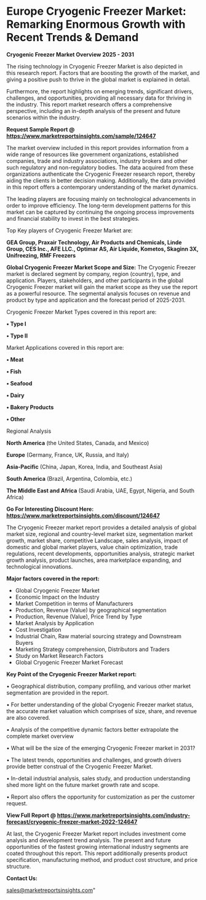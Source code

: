 # Europe Cryogenic Freezer Market: Remarking Enormous Growth with Recent Trends & Demand

<Strong> Cryogenic Freezer Market Overview 2025 - 2031</strong>

The rising technology in Cryogenic Freezer Market is also depicted in this research report. Factors that are boosting the growth of the market, and giving a positive push to thrive in the global market is explained in detail.

Furthermore, the report highlights on emerging trends, significant drivers, challenges, and opportunities, providing all necessary data for thriving in the industry. This report market research offers a comprehensive perspective, including an in-depth analysis of the present and future scenarios within the industry.

<strong>Request Sample Report @ <a href=https://www.marketreportsinsights.com/sample/124647>https://www.marketreportsinsights.com/sample/124647</a></strong>

The market overview included in this report provides information from a wide range of resources like government organizations, established companies, trade and industry associations, industry brokers and other such regulatory and non-regulatory bodies. The data acquired from these organizations authenticate the Cryogenic Freezer research report, thereby aiding the clients in better decision making. Additionally, the data provided in this report offers a contemporary understanding of the market dynamics.

The leading players are focusing mainly on technological advancements in order to improve efficiency. The long-term development patterns for this market can be captured by continuing the ongoing process improvements and financial stability to invest in the best strategies.

Top Key players of Cryogenic Freezer Market are:

<strong>GEA Group, Praxair Technology, Air Products and Chemicals, Linde Group, CES Inc., AFE LLC., Optimar AS, Air Liquide, Kometos, Skaginn 3X, Unifreezing, RMF Freezers</strong>

<strong><b>Global Cryogenic Freezer Market Scope and Size:</b></strong>
The Cryogenic Freezer market is declared segment by company, region (country), type, and application. Players, stakeholders, and other participants in the global Cryogenic Freezer market will gain the market scope as they use the report as a powerful resource. The segmental analysis focuses on revenue and product by type and application and the forecast period of 2025-2031.

Cryogenic Freezer Market Types covered in this report are:

<strong>• Type I

• Type II</strong>

Market Applications covered in this report are:

<strong>• Meat

• Fish

• Seafood

• Dairy

• Bakery Products

• Other</strong> 

Regional Analysis

<strong>North America</strong> (the United States, Canada, and Mexico)

<strong>Europe</strong> (Germany, France, UK, Russia, and Italy)

<strong>Asia-Pacific</strong> (China, Japan, Korea, India, and Southeast Asia)

<strong>South America</strong> (Brazil, Argentina, Colombia, etc.)

<strong>The Middle East and Africa</strong> (Saudi Arabia, UAE, Egypt, Nigeria, and South Africa)

<strong>Go For Interesting Discount Here: <a href=https://www.marketreportsinsights.com/discount/124647>https://www.marketreportsinsights.com/discount/124647</a></strong>

The Cryogenic Freezer market report provides a detailed analysis of global market size, regional and country-level market size, segmentation market growth, market share, competitive Landscape, sales analysis, impact of domestic and global market players, value chain optimization, trade regulations, recent developments, opportunities analysis, strategic market growth analysis, product launches, area marketplace expanding, and technological innovations.

<strong><b>Major factors covered in the report:</b></strong>
<ul>
  <li>Global Cryogenic Freezer Market </li>
  <li>Economic Impact on the Industry</li>
  <li>Market Competition in terms of Manufacturers</li>
  <li>Production, Revenue (Value) by geographical segmentation</li>
  <li>Production, Revenue (Value), Price Trend by Type</li>
  <li>Market Analysis by Application</li>
  <li>Cost Investigation</li>
  <li>Industrial Chain, Raw material sourcing strategy and Downstream Buyers</li>
  <li>Marketing Strategy comprehension, Distributors and Traders</li>
  <li>Study on Market Research Factors</li>
  <li>Global Cryogenic Freezer Market Forecast</li>
</ul>

<strong><b>Key Point of the Cryogenic Freezer Market report:</b></strong>

• Geographical distribution, company profiling, and various other market segmentation are provided in the report.

• For better understanding of the global Cryogenic Freezer market status, the accurate market valuation which comprises of size, share, and revenue are also covered.

• Analysis of the competitive dynamic factors better extrapolate the complete market overview

• What will be the size of the emerging Cryogenic Freezer market in 2031?

• The latest trends, opportunities and challenges, and growth drivers provide better construal of the Cryogenic Freezer Market.

• In-detail industrial analysis, sales study, and production understanding shed more light on the future market growth rate and scope.

• Report also offers the opportunity for customization as per the customer request.

<strong><b>View Full Report @ <a href=https://www.marketreportsinsights.com/industry-forecast/cryogenic-freezer-market-2022-124647>https://www.marketreportsinsights.com/industry-forecast/cryogenic-freezer-market-2022-124647</a></b></strong>


At last, the Cryogenic Freezer Market report includes investment come analysis and development trend analysis. The present and future opportunities of the fastest growing international industry segments are coated throughout this report. This report additionally presents product specification, manufacturing method, and product cost structure, and price structure.

<strong>Contact Us:</strong>

sales@marketreportsinsights.com"
